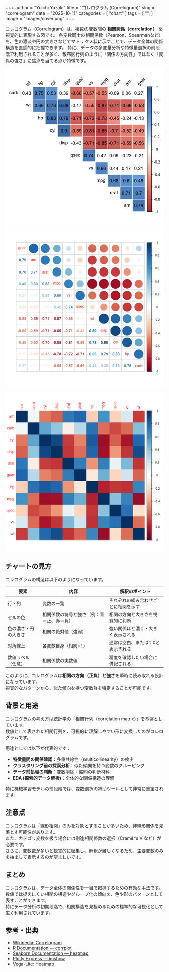 +++
author = "Yuichi Yazaki"
title = "コレログラム (Correlogram)"
slug = "correlogram"
date = "2025-10-11"
categories = [
    "chart"
]
tags = [
    "",
]
image = "images/cover.png"
+++


コレログラム（Correlogram）は、複数の変数間の **相関関係（correlation）** を視覚的に表現する図です。
各変数同士の相関係数（Pearson、Spearmanなど）を、色の濃淡や円の大きさなどでマトリクス状に示すことで、データ全体の関係構造を直感的に把握できます。
特に、データの多変量分析や特徴量選択の前段階で利用されることが多く、散布図行列のように「関係の方向性」ではなく「関係の強さ」に焦点を当てる点が特徴です。

<!--more-->

![](images/mainvisual-1.png)
![](images/mainvisual-2.png)

![](images/mainvisual-3.png)


## チャートの見方

コレログラムの構造は以下のようになっています。

| 要素 | 内容 | 解釈のポイント |
|------|------|----------------|
| 行・列 | 変数の一覧 | それぞれの組み合わせごとに相関を示す |
| セルの色 | 相関係数の符号と強さ（例：青＝正、赤＝負） | 相関の方向と大きさを視覚的に判断 |
| 色の濃さ・円の大きさ | 相関の絶対値（強弱） | 強い関係ほど濃く・大きく表示される |
| 対角線上 | 各変数自身（相関=1） | 通常は空白、または1.0と表示される |
| 数値ラベル（任意） | 相関係数の実数値 | 精度を確認したい場合に併記される |

このように、コレログラムは**相関の方向（正負）と強さ**を瞬時に読み取れる設計になっています。  
視覚的なパターンから、似た傾向を持つ変数群を特定することが可能です。

## 背景と用途
コレログラムの考え方は統計学の「相関行列（correlation matrix）」を基盤としています。  
数値として表された相関行列を、可視的に理解しやすい形に変換したのがコレログラムです。  

用途としては以下が代表的です：

- **特徴量間の関係確認**：多重共線性（multicollinearity）の検出  
- **クラスタリング前の探索分析**：似た傾向を持つ変数のグルーピング  
- **データ前処理の判断**：変数削除・縮約の判断材料  
- **EDA (探索的データ解析)**：全体的な関係構造の理解  

特に機械学習モデルの前段階では、変数選択の補助ツールとして非常に重宝されます。



## 注意点
コレログラムは「線形相関」のみを対象とすることが多いため、非線形関係を見落とす可能性があります。  
また、カテゴリ変数を扱う場合には別途相関係数の選択（Cramér’s V など）が必要です。  
さらに、変数数が多いと視覚的に密集し、解釈が難しくなるため、主要変数のみを抽出して表示するのが望ましいです。

## まとめ
コレログラムは、データ全体の関係性を一目で把握するための有効な手法です。  
数値では捉えにくい相関の構造やグループ化の傾向を、色や形のパターンとして表すことができます。  
特にデータ分析の初期段階で、相関構造を見極めるための標準的な可視化として広く利用されています。

## 参考・出典

- [Wikipedia: Correlogram](https://en.wikipedia.org/wiki/Correlogram)
- [R Documentation — corrplot](https://cran.r-project.org/web/packages/corrplot/vignettes/corrplot-intro.html)
- [Seaborn Documentation — heatmap](https://seaborn.pydata.org/generated/seaborn.heatmap.html)
- [Plotly Express — imshow](https://plotly.com/python/imshow/)
- [Vega-Lite: Heatmap](https://vega.github.io/vega-lite/examples/rect_heatmap.html)